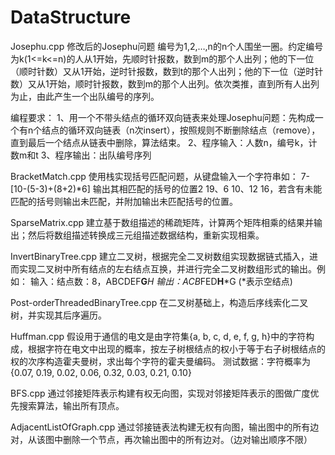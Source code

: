# DataStructure

Josephu.cpp
修改后的Josephu问题
编号为1,2,…,n的n个人围坐一圈。约定编号为k(1<=k<=n)的人从1开始，先顺时针报数，数到m的那个人出列；他的下一位（顺时针数）又从1开始，逆时针报数，数到t的那个人出列；他的下一位（逆时针数）又从1开始，顺时针报数，数到m的那个人出列。依次类推，直到所有人出列为止，由此产生一个出队编号的序列。

编程要求：
1、用一个不带头结点的循环双向链表来处理Josephu问题：先构成一个有n个结点的循环双向链表（n次insert），按照规则不断删除结点（remove），直到最后一个结点从链表中删除，算法结束。
2、程序输入：人数n，编号k，计数m和t
3、程序输出：出队编号序列


BracketMatch.cpp
使用栈实现括号匹配问题，从键盘输入一个字符串如：
7-[10-(5-3)+(8+2)*6]
输出其相匹配的括号的位置2 19、6 10、12 16，若含有未能匹配的括号则输出未匹配，并附加输出未匹配括号的位置。


SparseMatrix.cpp
建立基于数组描述的稀疏矩阵，计算两个矩阵相乘的结果并输出；然后将数组描述转换成三元组描述数据结构，重新实现相乘。


InvertBinaryTree.cpp
建立二叉树，根据完全二叉树数组实现数据链式插入，进而实现二叉树中所有结点的左右结点互换，并进行完全二叉树数组形式的输出。例如：
输入：结点数：8，ABCDEF**G***H
输出：ACB*FED**H***G
(*表示空结点)


Post-orderThreadedBinaryTree.cpp
在二叉树基础上，构造后序线索化二叉树，并实现其后序遍历。


Huffman.cpp
假设用于通信的电文是由字符集{a, b, c, d, e, f, g, h}中的字符构成，根据字符在电文中出现的概率，按左子树根结点的权小于等于右子树根结点的权的次序构造霍夫曼树，求出每个字符的霍夫曼编码。
测试数据：字符概率为{0.07, 0.19, 0.02, 0.06, 0.32, 0.03, 0.21, 0.10}


BFS.cpp
通过邻接矩阵表示构建有权无向图，实现对邻接矩阵表示的图做广度优先搜索算法，输出所有顶点。


AdjacentListOfGraph.cpp
通过邻接链表法构建无权有向图，输出图中的所有边对，从该图中删除一个节点，再次输出图中的所有边对。（边对输出顺序不限）

